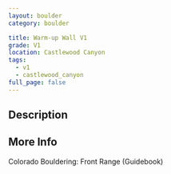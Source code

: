 ```yaml
---
layout: boulder
category: boulder

title: Warm-up Wall V1
grade: V1
location: Castlewood Canyon
tags:
  - v1
  - castlewood_canyon
full_page: false
---
```


## Description


## More Info
Colorado Bouldering: Front Range (Guidebook)
